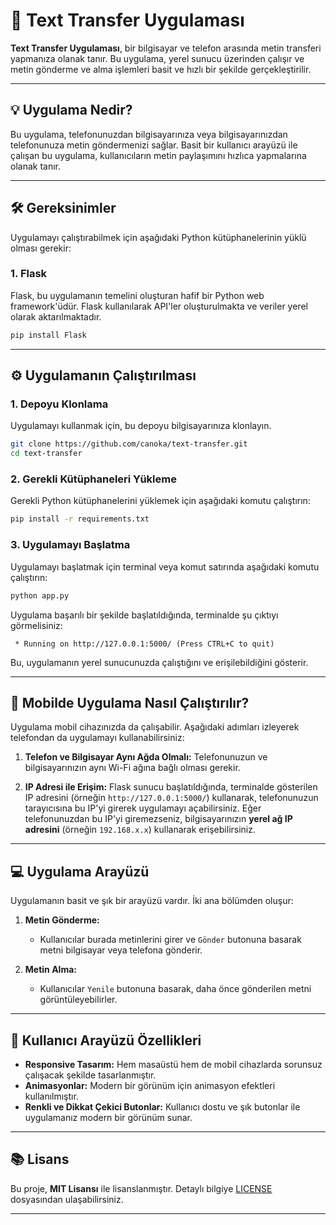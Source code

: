 # 📱 Text Transfer Uygulaması

**Text Transfer Uygulaması**, bir bilgisayar ve telefon arasında metin transferi yapmanıza olanak tanır. Bu uygulama, yerel sunucu üzerinden çalışır ve metin gönderme ve alma işlemleri basit ve hızlı bir şekilde gerçekleştirilir. 

---

## 💡 Uygulama Nedir?

Bu uygulama, telefonunuzdan bilgisayarınıza veya bilgisayarınızdan telefonunuza metin göndermenizi sağlar. Basit bir kullanıcı arayüzü ile çalışan bu uygulama, kullanıcıların metin paylaşımını hızlıca yapmalarına olanak tanır.

---

## 🛠️ Gereksinimler

Uygulamayı çalıştırabilmek için aşağıdaki Python kütüphanelerinin yüklü olması gerekir:

### 1. Flask
Flask, bu uygulamanın temelini oluşturan hafif bir Python web framework'üdür. Flask kullanılarak API'ler oluşturulmakta ve veriler yerel olarak aktarılmaktadır.

```bash
pip install Flask
```

---

## ⚙️ Uygulamanın Çalıştırılması

### 1. Depoyu Klonlama
Uygulamayı kullanmak için, bu depoyu bilgisayarınıza klonlayın.

```bash
git clone https://github.com/canoka/text-transfer.git
cd text-transfer
```

### 2. Gerekli Kütüphaneleri Yükleme
Gerekli Python kütüphanelerini yüklemek için aşağıdaki komutu çalıştırın:

```bash
pip install -r requirements.txt
```

### 3. Uygulamayı Başlatma
Uygulamayı başlatmak için terminal veya komut satırında aşağıdaki komutu çalıştırın:

```bash
python app.py
```

Uygulama başarılı bir şekilde başlatıldığında, terminalde şu çıktıyı görmelisiniz:

```
 * Running on http://127.0.0.1:5000/ (Press CTRL+C to quit)
```

Bu, uygulamanın yerel sunucunuzda çalıştığını ve erişilebildiğini gösterir.

---

## 📱 Mobilde Uygulama Nasıl Çalıştırılır?

Uygulama mobil cihazınızda da çalışabilir. Aşağıdaki adımları izleyerek telefondan da uygulamayı kullanabilirsiniz:

1. **Telefon ve Bilgisayar Aynı Ağda Olmalı:** Telefonunuzun ve bilgisayarınızın aynı Wi-Fi ağına bağlı olması gerekir.
   
2. **IP Adresi ile Erişim:** Flask sunucu başlatıldığında, terminalde gösterilen IP adresini (örneğin `http://127.0.0.1:5000/`) kullanarak, telefonunuzun tarayıcısına bu IP'yi girerek uygulamayı açabilirsiniz. Eğer telefonunuzdan bu IP'yi giremezseniz, bilgisayarınızın **yerel ağ IP adresini** (örneğin `192.168.x.x`) kullanarak erişebilirsiniz.

---

## 💻 Uygulama Arayüzü

Uygulamanın basit ve şık bir arayüzü vardır. İki ana bölümden oluşur:

1. **Metin Gönderme:**
    - Kullanıcılar burada metinlerini girer ve `Gönder` butonuna basarak metni bilgisayar veya telefona gönderir.
   
2. **Metin Alma:**
    - Kullanıcılar `Yenile` butonuna basarak, daha önce gönderilen metni görüntüleyebilirler.

---

## 🎨 Kullanıcı Arayüzü Özellikleri

- **Responsive Tasarım:** Hem masaüstü hem de mobil cihazlarda sorunsuz çalışacak şekilde tasarlanmıştır.
- **Animasyonlar:** Modern bir görünüm için animasyon efektleri kullanılmıştır.
- **Renkli ve Dikkat Çekici Butonlar:** Kullanıcı dostu ve şık butonlar ile uygulamanız modern bir görünüm sunar.

---

## 📚 Lisans

Bu proje, **MIT Lisansı** ile lisanslanmıştır. Detaylı bilgiye [LICENSE](LICENSE) dosyasından ulaşabilirsiniz.

---
